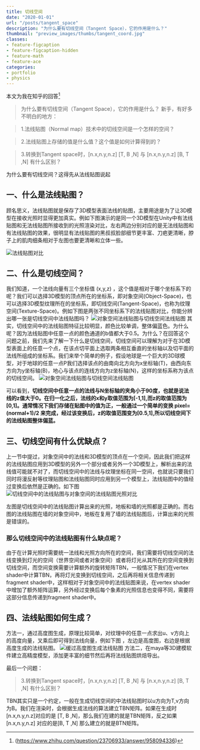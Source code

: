 ```yaml
---
title: 切线空间
date: "2020-01-01"
url: "/posts/tangent_space"
description: "为什么要有切线空间（Tangent Space），它的作用是什么？"
thumbnail: "preview_images/thumbs/tangent_coord.jpg"
classes:
- feature-figcaption
- feature-figcaption-hidden
- feature-math
- feature-ace
categories:
- portfolio
- physics
---
```


本文为我在知乎的回答[^1]

>为什么要有切线空间（Tangent Space），它的作用是什么？
新手，有好多不明白的地方：

>1.法线贴图（Normal map）技术中的切线空间是一个怎样的空间？

>2.法线贴图上存储的值是什么值？这个值是如何计算得到的？

>3.转换到Tangent space时，[n.x,n.y,n.z] [T, B ,N] 与 [n.x,n.y,n.z] [B, T ,N] 有什么区别？

为什么要有切线空间？这得先从法线贴图说起

## 一、什么是法线贴图？

顾名思义，法线贴图就是保存了3D模型表面法线的贴图，主要用途是为了让3D模型在接收光照时显得更加真实。例如下图演示的是同一个3D模型在Unity中有法线贴图和无法线贴图所接收到的光照渲染对比，左右两边分别对应的是无法线贴图和有法线贴图的效果，很明显有法线贴图的黑叔叔脸部细节更丰富、刀疤更清晰，脖子上的肌肉细条相对于左图也要更清晰和立体一些。

<!--more-->
[^1]:(https://www.zhihu.com/question/23706933/answer/958094336)

![法线贴图对比](/img/tangent_space/normal.jpg)


## 二、什么是切线空间？

我们知道，一个法线向量有三个坐标值 (x,y,z) ，这个值是相对于哪个坐标系下的呢？我们可以选择3D模型的顶点所在的坐标系，即对象空间(Object-Space)，也可以选择3D模型纹理所在的坐标系，即切线空间(Tangent-Space)，也称为纹理空间(Texture-Space)。例如下图是两张不同坐标系下的法线贴图对比，你能分辨出哪一张是切线空间中法线贴图吗？ 
![对象空间法线贴图与切线空间法线贴图](/img/tangent_space/normal1.jpg)
其实，切线空间中的法线贴图特征比较明显，颜色比较单调，整体偏蓝色。为什么呢？因为法线贴图中任意一点的颜色通道的b值都大于0.5。为什么？在回答这个问题之前，我们先来了解一下什么是切线空间，切线空间可以理解为对于在3D模型表面上的任意一个点，在该点切平面上选取两条相互垂直的坐标轴以及切平面的法线所组成的坐标系。我们来举个简单的例子，假设地球是一个巨大的3D球模型，对于地球的任意一点P我们选择该点的由南向北方向为x坐标轴(T)，由西向东方向为y坐标轴(B)，地心与该点的连线方向为z坐标轴(N)，这样的坐标系称为该点的切线空间。
![对象空间法线贴图与切线空间法线贴图](/img/tangent_space/tangent_coord.jpg)

可以看到，**切线空间中任意一点的法线与N坐标轴的夹角小于90度，也就是说法线的z值大于0。在归一化之后，法线的x和y取值范围为[-1,1],而z的取值范围为[0,1]。通常情况下我们存储在贴图中的值为正，一般通过一个简单的变换 pixel=(normal+1)/2 来完成，经过该变换后，z的取值范围变为[0.5,1],所以切线空间下的法线贴图整体偏蓝。**

## 三、切线空间有什么优缺点？
上一节中提过，对象空间中的法线和3D模型的顶点在一个空间，因此我们把这样的法线贴图应用到3D模型的另外一个部分或者另外一个3D模型上，解析出来的法线值可能就不对了，而切线空间中的法线与纹理坐标在同一空间，也就说只要我们同时将漫反射等纹理贴图和法线贴图同时应用到另一个模型上，法线贴图中的值经过变换后依然是正确的。如下图 
![切线空间中的法线贴图与对象空间的法线贴图光照对比](/img/tangent_space/lighting.jpg)

左图是切线空间中的法线贴图计算出来的光照，地板和墙的光照都是正确的。而右图的法线贴图在墙的对象空间中，地板在复用了墙的法线贴图后，计算出来的光照是错误的。

### 那么切线空间中的法线贴图有什么缺点呢？

由于在计算光照时需要统一法线和光照方向所在的空间，我们需要将切线空间的法线变换到灯光的空间（世界空间或者对象空间）或者将灯光从其所在的空间变换到切线空间，而空间变换需要计算额外的旋转矩阵TBN，一般情况下我们在vertex shader中计算TBN，再将灯光变换到切线空间，之后再将相关信息传递到fragment shader中，这样相对于对象空间中的法线贴图来说，在vertex shader中增加了额外矩阵运算，另外经过变换后每个象素的光照信息也变得不同，需要将这部分信息传递到fragment shader中。


## 四、法线贴图如何生成？
方法一，通过高度图生成，原理比较简单，对纹理中的任意一点求出u、v方向上的高度向量，叉乘后即可得到法线向量，例如下图 ，左边是高度图，右边是根据高度生成的法线贴图。
![缓过高度图生成法线贴图](/img/tangent_space/heightmap.jpg)
方法二，在maya等3D建模软件建立高精度模型，添加更丰富的细节然后再将法线贴图烘焙导出。

最后一个问题：

>3.转换到Tangent space时，[n.x,n.y,n.z] [T, B ,N] 与 [n.x,n.y,n.z] [B, T ,N] 有什么区别？

TBN其实只是一个约定，一般在生成切线空间的中法线贴图时以u方向为T,v方向为B。我们在渲染时，会根据生成法线的算法建立TBN矩阵。如果在生成时[n.x,n.y,n.z]对应的是 [T, B ,N]，那么我们在建的就是TBN矩阵，反之如果 [n.x,n.y,n.z] 对应的是[B, T ,N] 那么建立的就是BTN矩阵。
